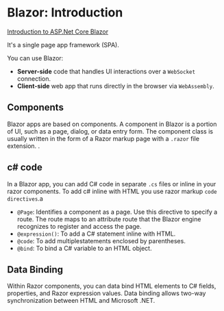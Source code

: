 # Blazor: Introduction

[Introduction to ASP.Net Core Blazor](https://docs.microsoft.com/en-us/aspnet/core/mvc/overview?view=aspnetcore-5.0)

It's a single page app framework (SPA).

You can use Blazor:

- **Server-side** code that handles UI interactions over a `WebSocket` connection.
- **Client-side** web app that runs directly in the browser via `WebAssembly`.

## Components

Blazor apps are based on components. A component in Blazor is a portion of UI, such as a page, dialog, or data entry form. The component class is usually written in the form of a Razor markup page with a `.razor` file extension.
.

## c# code

In a Blazor app, you can add C# code in separate `.cs` files or inline in your razor components.
To add c# inline with HTML you use razor markup `code directives`.a

- `@Page`: Identifies a component as a page. Use this directive to specify a route. The route maps to an attribute route that the Blazor engine recognizes to register and access the page.
- `@expression()`: To add a C# statement inline with HTML.
- `@code`: To add multiplestatements enclosed by parentheses.
- `@bind`: To bind a C# variable to an HTML object.

## Data Binding

Within Razor components, you can data bind HTML elements to C# fields, properties, and Razor expression values. Data binding allows two-way synchronization between HTML and Microsoft .NET.